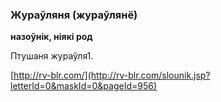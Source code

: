 ### Жураўляня (жураўлянё)
**назоўнік, ніякі род**

Птушаня жураўля1.

<a rel="author">[http://rv-blr.com/](http://rv-blr.com/slounik.jsp?letterId=0&maskId=0&pageId=956)</a>
